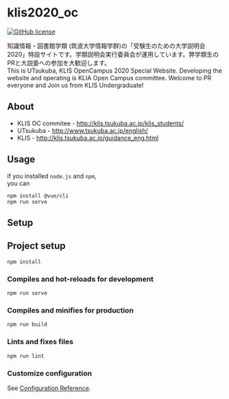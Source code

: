 # klis2020_oc
[![GitHub license](https://img.shields.io/github/license/murataka9/klis2020_oc)](https://github.com/murataka9/klis2020_oc/blob/master/LICENSE)

知識情報・図書館学類 (筑波大学情報学群)の「受験生のための大学説明会 2020」特設サイトです。学類説明会実行委員会が運用しています。弊学類生のPRと大説委への参加を大歓迎します。  
This is UTsukuba, KLIS OpenCampus 2020 Special Website. Developing the website and operating is KLIA Open Campus committee. Welcome to PR everyone and Join us from KLIS Undergraduate!

## About
- KLIS OC commitee - http://klis.tsukuba.ac.jp/klis_students/
- UTsukuba - http://www.tsukuba.ac.jp/english/
- KLIS - http://klis.tsukuba.ac.jp/guidance_eng.html

## Usage
if you installed ```node.js``` and ```npm```,  
you can
``` 
npm install @vue/cli
npm run serve
```

## Setup
## Project setup
```
npm install
```

### Compiles and hot-reloads for development
```
npm run serve
```

### Compiles and minifies for production
```
npm run build
```

### Lints and fixes files
```
npm run lint
```

### Customize configuration
See [Configuration Reference](https://cli.vuejs.org/config/).
